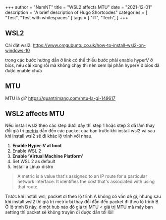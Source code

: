 
+++
author = "NamNT"
title = "WSL2 affects MTU"
date = "2021-12-01"
description = "A brief description of Hugo Shortcodes"
categories = [
    "Test",
    "Test with whitespaces"
]
tags = [
    "IT",
    "Tech",
]
+++

## WSL2
Cài đặt wsl2:
https://www.omgubuntu.co.uk/how-to-install-wsl2-on-windows-10

trong các bước hướng dẫn ở link có thể thiếu bước phải enable hyperV ở bios, nếu cài xong rồi mà không chạy thì nên xem lại phần hyperV ở bios đã được enable chưa

## MTU
MTU là gì? https://quantrimang.com/mtu-la-gi-149617


## WSL2 affects MTU
Nếu install wsl2 theo các step dưới đây thì step 1 hoặc step 3 đã làm thay đổi giá trị [metrix](https://docs.microsoft.com/en-us/troubleshoot/windows-server/networking/automatic-metric-for-ipv4-routes) dẫn đến các packet của bạn trước khi install wsl2 và sau khi install wsl2 sẽ đi khác lộ trình với nhau. 
1. **Enable Hyper-V at boot**
2. Enable WSL 2
3. **Enable ‘Virtual Machine Platform’**
4. Set WSL 2 as default
5. Install a Linux distro

> A metric is a value that's assigned to an IP route for a particular network interface. It identifies the cost that's associated with using that route.

Trước khi install wsl, packet đi theo lộ trình A không có vấn đề gì, nhưng sau khi install wsl2 thì giá trị metrix bị thay đổi đẫn đến packet đi theo lộ trình B. Ở lộ trình B này, ở một hub nào đó giá trị MTU < giá trị MTU mà máy bạn setting thì packet sẽ không truyền đi được dẫn tới lỗi!
